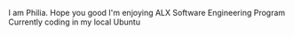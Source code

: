 I am Philia. 
Hope you good
I'm enjoying ALX Software Engineering Program
Currently coding in my local Ubuntu
